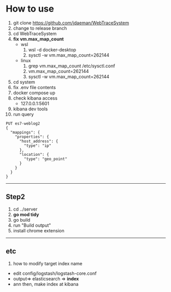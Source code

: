 # How to use

1. git clone https://github.com/jdaeman/WebTraceSystem
1. change to release branch
1. cd WebTraceSystem
1. **fix vm.max_map_count**
    - wsl
        1. wsl -d docker-desktop
        1. sysctl -w vm.max_map_count=262144
    - linux
        1. grep vm.max_map_count /etc/sysctl.conf
        1. vm.max_map_count=262144
        1. sysctl -w vm.max_map_count=262144
1. cd system
1. fix .env file contents
1. docker compose up
1. check kibana access
    - 127.0.0.1:5601
1. kibana dev tools
1. run query
~~~
PUT es7-weblog2
{
  "mappings": {
    "properties": {
      "host_address": {
        "type": "ip"
      },
      "location": {
        "type": "geo_point"
      }
    }
  }
}
~~~
---
## Step2
1. cd ../server
1. **go mod tidy**
1. go build
1. run "Build output"
1. install chrome extension

---
## etc
1. how to modify target index name
  - edit config/logstash/logstash-core.conf
  - output=> elasticsearch => **index**
  - ann then, make index at kibana 
